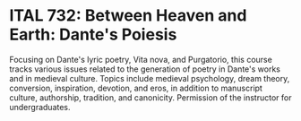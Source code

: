 # ITAL 732: Between Heaven and Earth: Dante's Poiesis

Focusing on Dante's lyric poetry, Vita nova, and Purgatorio, this course tracks various issues related to the generation of poetry in Dante's works and in medieval culture. Topics include medieval psychology, dream theory, conversion, inspiration, devotion, and eros, in addition to manuscript culture, authorship, tradition, and canonicity. Permission of the instructor for undergraduates.